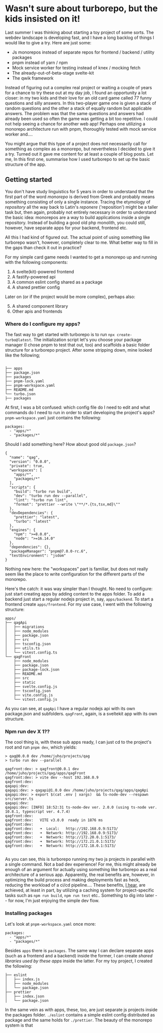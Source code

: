 # Wasn't sure about turborepo, but the kids insisted on it!

Last summer I was thinking about starting a toy project of some sorts. The
webdev landscape is developing fast, and I have a long backlog of things I
would like to give a try. Here are just some:

- Js monorepos instead of separate repos for frontend / backend / utility packages
- pnpm instead of yarn / npm
- Mock service worker for testing instead of knex / mocking fetch
- The already-out-of-beta-stage svelte-kit
- The qwik framework

Instead of figuring out a complex real project or waiting a couple of years for
a chance to try these out at my day job, I found an opportunity a lot closer:
in my two kids and their love for an old card game called 77 funny questions
and silly answers. In this two-player game one is given a stack of random
questions and the other a stack of equally random but applicable answers.
The problem was that the same questions and answers had already been used so often
the game was getting a bit too repetitive. I could not help seeing a chance for
another web app! Perhaps one utilizing a monorepo architecture run with pnpm,
thoroughly tested with mock service worker and....

You might argue that this type of a project does not necessarily call for
something as complex as a monorepo, but nevertheless I decided to
give it a try. Turned out it gave me content for at least a couple of blog
posts. Let me, In this first one, summarise how I used turborepo to
set up the basic structure of the app.

## Getting started

You don't have study linguistics for 5 years in order to understand that the
first part of the word _monorepo_ is derived from Greek and probably means
something consisting of only a single instance. Tracing the etymology of
_repository_ all the way back to Latin's _reponere_ ('reposition') might
be a taller task but, then again, probably not entirely necessary in
order to understand the basic idea: monorepos are a way to build applications
inside a single repository. Instead of building a good old php monolith, you
could still, however, have separate apps for your backend, frontend etc.

All this I had kind of figured out. The actual point of using
something like turborepo wasn't, however, completely clear to me. What better
way to fill in the gaps than check it out in practice?

For my simple card game needs I wanted to get a monorepo up and running with
the following components:

1. A svelte(kit)-powered frontend
2. A fastify-powered api
3. A common eslint config shared as a package
4. A shared prettier config

Later on (or if the project would be more complex), perhaps also:

5. A shared component library
6. Other apis and frontends

### Where do I configure my apps?

The fast way to get started with turborepo is to run `npx create-turbo@latest`.
The initialization script let's you choose your package manager (I chose
pnpm to test that out, too) and scaffolds a basic folder structure for a
turborepo project. After some stripping down, mine looked like the following;

```

├── apps
├── package.json
├── packages
├── pnpm-lock.yaml
├── pnpm-workspace.yaml
├── README.md
└── turbo.json
├── packages

```

At first, I was a bit confused: which config file do I need to edit and
what commands do I need to run in order to start developing the project's apps?
`pnpm-workspace.yaml` just contains the following:

```
packages:
  - "apps/*"
  - "packages/*"
```

Should I add something here? How about good old `package.json`?

```
{
  "name": "qag",
  "version": "0.0.0",
  "private": true,
  "workspaces": [
    "apps/*",
    "packages/*"
  ],
  "scripts": {
    "build": "turbo run build",
    "dev": "turbo run dev --parallel",
    "lint": "turbo run lint",
    "format": "prettier --write \"**/*.{ts,tsx,md}\""
  },
  "devDependencies": {
    "prettier": "latest",
    "turbo": "latest"
  },
  "engines": {
    "npm": ">=8.0.0",
    "node": ">=16.14.0"
  },
  "dependencies": {},
  "packageManager": "pnpm@7.0.0-rc.6",
  "testEnvironment": "jsdom"
}

```

Nothing new here: the "workspaces" part is familiar, but does not really seem
like the place to write configuration for the different parts of the monorepo.

Here's the catch: it was way simpler than I thought. No need to configure: just
start creating apps by adding content to the apps folder. To add a backend just
start a regular nodejs project in, say, `apps/backend`. To start a frontend create
`apps/frontend`. For my use case, I went with the following structure:

```
apps/
├── qagApi
│   ├── migrations
│   ├── node_modules
│   ├── package.json
│   ├── src
│   ├── tsconfig.json
│   ├── utils.ts
│   └── vitest.config.ts
└── qagFront
    ├── node_modules
    ├── package.json
    ├── package-lock.json
    ├── README.md
    ├── src
    ├── static
    ├── svelte.config.js
    ├── tsconfig.json
    ├── vite.config.js
    └── vitest.config.js
```

As you can see, at `qagApi` I have a regular nodejs api with its own
package.json and subfolders. `qagFront`, again, is a sveltekit app with its own
structure.

### Npm run dev X 1??

The cool thing is, with these sub apps ready, I can just cd to the project's
root and run `pnpm dev`, which yields:

```
> qag@0.0.0 dev /home/juho/projects/qag
> turbo run dev --parallel

qagfront:dev: > qagfront@0.0.1 dev /home/juho/projects/qag/apps/qagFront
qagfront:dev: > vite dev --host 192.168.0.9
qagfront:dev:
qagapi:dev:
qagapi:dev: > qagapi@1.0.0 dev /home/juho/projects/qag/apps/qagApi
qagapi:dev: > export $(cat .env | xargs)  && ts-node-dev --respawn src/server.ts
qagapi:dev:
qagapi:dev: [INFO] 18:52:31 ts-node-dev ver. 2.0.0 (using ts-node ver. 10.8.1, typescript ver. 4.7.4)
qagfront:dev:
qagfront:dev:   VITE v3.0.0  ready in 1876 ms
qagfront:dev:
qagfront:dev:   ➜  Local:   http://192.168.0.9:5173/
qagfront:dev:   ➜  Network: http://192.168.0.9:5173/
qagfront:dev:   ➜  Network: http://172.20.0.1:5173/
qagfront:dev:   ➜  Network: http://172.21.0.1:5173/
qagfront:dev:   ➜  Network: http://172.18.0.1:5173/


```

As you can see, this is turborepo running my two js projects in parallel with
a single command. Not a bad dev experience! For me, this might already be
enough of an argument for actually using something like turborepo as a real
architecture of a serious app. Apparently, the real benefits are, however, in
optimizing the build process and making deployments fast as heck, reducing the
workload of a ci/cd pipeline.... These benefits, [I
hear](https://turborepo.org/docs/core-concepts/caching), are achieved, at least
in part, by utilizing a caching system for project-specific tasks such as `npm run build`, `npm run test` etc.. Something to dig into later -- for now, I'm just
enjoying the simple dev flow.

### Installing packages

Let's look at `pnpm-workspace.yaml` once more:

```
packages:
  - "apps/*"
  - "packages/*"
```

Besides `apps` there is `packages`. The same way I can declare separate apps
(such as a frontend and a backend) inside the former, I can create _shared libraries
used by these apps_ inside the latter. For my toy project, I created the following:

```
├── eslint
│   ├── index.js
│   ├── node_modules
│   └── package.json
├── prettier
│   ├── index.json
│   └── package.json

```

In the same vein as with apps, these, too, are just separate js projects
inside the packages folder. `./eslint` contains a simple eslint config distributed
as package and the same holds for `./prettier`. The beauty of the monorepo system
is that
